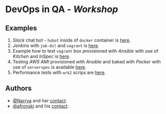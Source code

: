 # **DevOps in QA** - *Workshop*

## Examples

1. *Slack* chat bot - `hubot` inside of `docker` container is [here](docker-hubot-slack/README.md).
2. *Jenkins* with `job-dsl` and `vagrant` is [here](jenkins-job-dsl/README.md).
3. Example how to test `vagrant` box provisioned with *Ansible* with use of *Kitchen* and *InSpec* is [here](kitchen-inspec-vagrant).
4. Testing *AWS AMI* provisioned with *Ansible* and baked with *Packer* with use of `serverspec` is available [here](packer-ansible-serverspec/README.md).
5. Performance tests with `wrk2` scrips are [here](wrk2/README.md).

## Authors

- [@Narrya](https://github.com/Narrya) and her [contact](kgawronska@white-rook.pl).
- [@afronski](https://github.com/afronski) and his [contact](wgawronski@white-rook.pl).